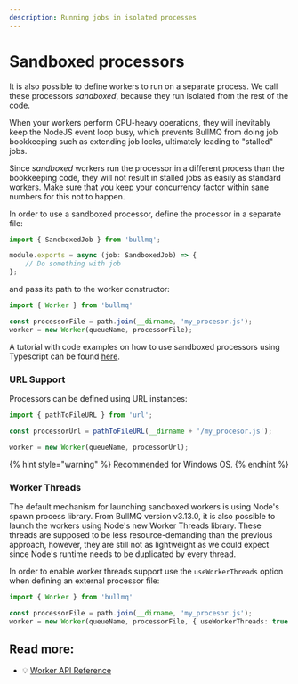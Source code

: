 ```yaml
---
description: Running jobs in isolated processes
---
```


# Sandboxed processors

It is also possible to define workers to run on a separate process. We call these processors _sandboxed_, because they run isolated from the rest of the code.

When your workers perform CPU-heavy operations, they will inevitably keep the NodeJS event loop busy, which prevents BullMQ from doing job bookkeeping such as extending job locks, ultimately leading to "stalled" jobs.

Since _sandboxed_ workers run the processor in a different process than the bookkeeping code, they will not result in stalled jobs as easily as standard workers. Make sure that you keep your concurrency factor within sane numbers for this not to happen.

In order to use a sandboxed processor, define the processor in a separate file:

```typescript
import { SandboxedJob } from 'bullmq';

module.exports = async (job: SandboxedJob) => {
    // Do something with job
};
```

and pass its path to the worker constructor:

```typescript
import { Worker } from 'bullmq'

const processorFile = path.join(__dirname, 'my_procesor.js');
worker = new Worker(queueName, processorFile);
```

A tutorial with code examples on how to use sandboxed processors using Typescript can be found [here](https://blog.taskforce.sh/using-typescript-with-bullmq/).

### URL Support

Processors can be defined using URL instances:

```typescript
import { pathToFileURL } from 'url';

const processorUrl = pathToFileURL(__dirname + '/my_procesor.js');

worker = new Worker(queueName, processorUrl);
```

{% hint style="warning" %}
Recommended for Windows OS.
{% endhint %}

### Worker Threads

The default mechanism for launching sandboxed workers is using Node's spawn process library. From BullMQ version v3.13.0, it is also possible to launch the workers using Node's new Worker Threads library. These threads are supposed to be less resource-demanding than the previous approach, however, they are still not as lightweight as we could expect since Node's runtime needs to be duplicated by every thread.

In order to enable worker threads support use the `useWorkerThreads` option when defining an external processor file:

```typescript
import { Worker } from 'bullmq'

const processorFile = path.join(__dirname, 'my_procesor.js');
worker = new Worker(queueName, processorFile, { useWorkerThreads: true });
```

## Read more:

* 💡 [Worker API Reference](https://api.docs.bullmq.io/classes/v5.Worker.html)
